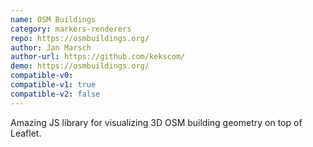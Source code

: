 ```yaml
---
name: OSM Buildings
category: markers-renderers
repo: https://osmbuildings.org/
author: Jan Marsch
author-url: https://github.com/kekscom/
demo: https://osmbuildings.org/
compatible-v0:
compatible-v1: true
compatible-v2: false
---
```


Amazing JS library for visualizing 3D OSM building geometry on top of Leaflet.
